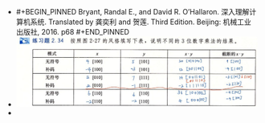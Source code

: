 - #+BEGIN_PINNED
  Bryant, Randal E., and David R. O’Hallaron. 深入理解计算机系统. Translated by 龚奕利 and 贺莲. Third Edition. Beijing: 机械工业出版社, 2016. p68
  #+END_PINNED
- ![image.png](../assets/image_1670308084233_0.png)
-
